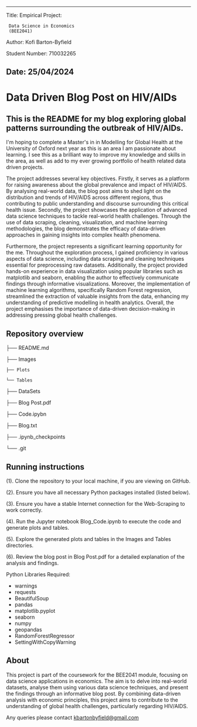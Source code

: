 --------------------------------------------------------------------------------
Title: Empirical Project: 

	 Data Science in Economics 
	 (BEE2041)
  
Author: Kofi Barton-Byfield

Student Number: 710032265

Date: 25/04/2024
--------------------------------------------------------------------------------

# Data Driven Blog Post on HIV/AIDs

## This is the README for my blog exploring global patterns surrounding the outbreak of HIV/AIDs.

I'm hoping to complete a Master's in in Modelling for Global Health at the University of Oxford next year as this is an area I am passionate about learning. I see this as a brilliant way to improve my knowledge and skills in the area, as well as add to my ever growing portfolio of health related data driven projects.

The project addresses several key objectives. Firstly, it serves as a platform for raising awareness about the global prevalence and impact of HIV/AIDS. By analysing real-world data, the blog post aims to shed light on the distribution and trends of HIV/AIDS across different regions, thus contributing to public understanding and discourse surrounding this critical health issue. Secondly, the project showcases the application of advanced data science techniques to tackle real-world health challenges. Through the use of data scraping, cleaning, visualization, and machine learning methodologies, the blog demonstrates the efficacy of data-driven approaches in gaining insights into complex health phenomena.

Furthermore, the project represents a significant learning opportunity for the me. Throughout the exploration process, I gained proficiency in various aspects of data science, including data scraping and cleaning techniques essential for preprocessing raw datasets. Additionally, the project provided hands-on experience in data visualization using popular libraries such as matplotlib and seaborn, enabling the author to effectively communicate findings through informative visualizations. Moreover, the implementation of machine learning algorithms, specifically Random Forest regression, streamlined the extraction of valuable insights from the data, enhancing my understanding of predictive modelling in health analytics. Overall, the project emphasises the importance of data-driven decision-making in addressing pressing global health challenges.


## Repository overview

├── README.md

├── Images

    ├── Plots
    
    └── Tables
    
├── DataSets

├── Blog Post.pdf

├── Code.ipybn

├── Blog.txt

├── .ipynb_checkpoints

└── .git





## Running instructions

(1). Clone the repository to your local machine, if you are viewing on GitHub.

(2). Ensure you have all necessary Python packages installed (listed below).

(3). Ensure you have a stable Internet connection for the Web-Scraping to work correctly. 

(4). Run the Jupyter notebook Blog_Code.ipynb to execute the code and generate plots and tables.

(5). Explore the generated plots and tables in the Images and Tables directories.

(6). Review the blog post in Blog Post.pdf for a detailed explanation of the analysis and findings.

Python Libraries Required:

* warnings
* requests
* BeautifulSoup
* pandas
* matplotlib.pyplot
* seaborn
* numpy
* geopandas
* RandomForestRegressor
* SettingWithCopyWarning



## About

This project is part of the coursework for the BEE2041 module, focusing on data science applications in economics. The aim is to delve into real-world datasets, analyse them using various data science techniques, and present the findings through an informative blog post. By combining data-driven analysis with economic principles, this project aims to contribute to the understanding of global health challenges, particularly regarding HIV/AIDS.

Any queries please contact kbartonbyfield@gmail.com

